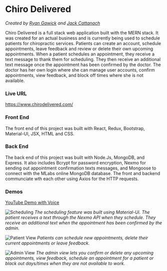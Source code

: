 # Chiro Delivered
*Created by [Ryan Gawick](https://github.com/rgawick) and [Jack Cattanach](https://github.com/jcattanach)*

Chiro Delivered is a full stack web application built with the MERN stack.  It was created for an actual business and is currently being used to schedule patients for chiropractic services. Patients can create an account, schedule appointments, leave feedback and review or delete their own upcoming appointments. When a patient schedules an appointment, they receive a text message to thank them for scheduling. They then receive an additional text message once the appointment has been confirmed by the doctor. The doctor has her own login where she can manage user accounts, confirm appointments, view feedback, and block off times where she is not available. 

### Live URL ###

https://www.chirodelivered.com/

### Front End ###

The front end of this project was built with React, Redux, Bootstrap, Material-UI, JSX, HTML and CSS.

### Back End ###

The back end of this project was built with Node.Js, MongoDB, and Express. It also includes Bcrypt for password encryption, Nexmo for sending out appointment confirmation texts messages, and Mongoose to connect with the MLabs online MongoDB database. The front and backend communciate wth each other using Axios for the HTTP requests.

### Demos ###

[YouTube Demo with Voice](https://www.youtube.com/watch?v=h9EsCUsr2V4)
 
![Scheduling](https://github.com/rgawick/chiro_delivered/blob/master/scheduling.gif) 
*The scheduling feature was built using Material-Ui. The patient receives a text through the Nexmo API when they schedule. They receive an additional text when the appointment has been confirmed by the admin.* 


![Patient View](https://github.com/rgawick/chiro_delivered/blob/master/patient_view.gif)
*Patients can schedule new appointments, delete their current appointments or leave feedback.*


![Admin View](https://github.com/rgawick/chiro_delivered/blob/master/admin_view.gif)
*The admin view lets you confirm or delete any upcoming appointments, view feedback, schedule an appointment for a patient or black out days/times when they are not available to work.*
